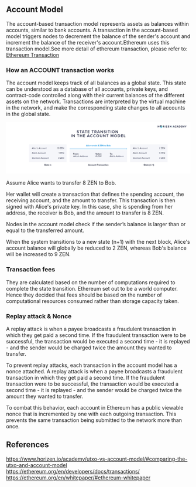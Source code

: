## Account Model

The account-based transaction model represents assets as balances within accounts, similar to bank accounts. A transaction in the account-based model triggers nodes to decrement the balance of the sender's account and increment the balance of the receiver's account.Ethereum uses this transaction model.See more detail of ethereum transaction, please refer to: [Ethereum Transaction](../../ethereum/concepts/transaction.md)

### How an ACCOUNT transaction works

The account model keeps track of all balances as a global state. This state can be understood as a database of all accounts, private keys, and contract-code controlled along with their current balances of the different assets on the network. Transactions are interpreted by the virtual machine in the network, and make the corresponding state changes to all accounts in the global state.

![ACCOUNT-STATE-TRANSITION](../../assets/images/ACCOUNT-STATE-TRANSITION.jpg)

Assume Alice wants to transfer 8 ZEN to Bob.

Her wallet will create a transaction that defines the spending account, the receiving account, and the amount to transfer.
This transaction is then signed with Alice's private key.
In this case, she is spending from her address, the receiver is Bob, and the amount to transfer is 8 ZEN.

Nodes in the account model check if the sender’s balance is larger than or equal to the transferred amount.

When the system transitions to a new state (n+1) with the next block, Alice's account balance will globally be reduced to 2 ZEN, whereas Bob's balance will be increased to 9 ZEN.

### Transaction fees

They are calculated based on the number of computations required to complete the state transition. Ethereum set out to be a world computer. Hence they decided that fees should be based on the number of computational resources consumed rather than storage capacity taken.

### Replay attack & Nonce

A replay attack is when a payee broadcasts a fraudulent transaction in which they get paid a second time. If the fraudulent transaction were to be successful, the transaction would be executed a second time - it is replayed - and the sender would be charged twice the amount they wanted to transfer.

To prevent replay attacks, each transaction in the account model has a nonce attached. A replay attack is when a payee broadcasts a fraudulent transaction in which they get paid a second time. If the fraudulent transaction were to be successful, the transaction would be executed a second time - it is replayed - and the sender would be charged twice the amount they wanted to transfer.

To combat this behavior, each account in Ethereum has a public viewable nonce that is incremented by one with each outgoing transaction. This prevents the same transaction being submitted to the network more than once.

## References

<https://www.horizen.io/academy/utxo-vs-account-model/#comparing-the-utxo-and-account-model>
<https://ethereum.org/en/developers/docs/transactions/>
<https://ethereum.org/en/whitepaper/#ethereum-whitepaper>
